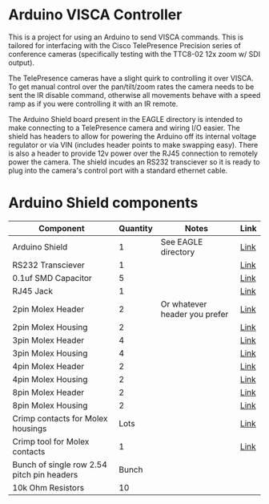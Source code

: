 # Arduino VISCA Controller

This is a project for using an Arduino to send VISCA commands.  This is tailored for interfacing with the
Cisco TelePresence Precision series of conference cameras (specifically testing with the TTC8-02 12x zoom w/ SDI output).

The TelePresence cameras have a slight quirk to controlling it over VISCA.  To get manual control over the pan/tilt/zoom
rates the camera needs to be sent the IR disable command, otherwise all movements behave with a speed ramp as if you 
were controlling it with an IR remote.

The Arduino Shield board present in the EAGLE directory is intended to make connecting to a TelePresence camera and
wiring I/O easier.  The shield has headers to allow for powering the Arduino off its internal voltage regulator or via
VIN (includes header points to make swapping easy).  There is also a header to provide 12v power over the RJ45
connection to remotely power the camera.  The shield incudes an RS232 transciever so it is ready to plug into the
camera's control port with a standard ethernet cable. 

# Arduino Shield components

|Component|Quantity|Notes|Link|
|---|---|---|---|
|Arduino Shield|1|See EAGLE directory|[Link](https://oshpark.com/shared_projects/oP5dpPBc)|
|RS232 Transciever|1| |[Link](https://www.mouser.com/ProductDetail/968-HIN202IBNZ-T/)|
|0.1uf SMD Capacitor|5| |[Link](https://www.mouser.com/ProductDetail/80-C0805C104J5R/)|
|RJ45 Jack|1| |[Link](https://www.mouser.com/ProductDetail/523-RJHSE-5381/)|
|2pin Molex Header|2|Or whatever header you prefer|[Link](https://www.mouser.com/ProductDetail/538-22-23-2021/)|
|2pin Molex Housing|2| |[Link](https://www.mouser.com/ProductDetail/538-22-01-3027/)|
|3pin Molex Header|4| |[Link](https://www.mouser.com/ProductDetail/538-22-23-2031/)|
|3pin Molex Housing|4| |[Link](https://www.mouser.com/ProductDetail/538-22-01-3037/)|
|4pin Molex Header|2| |[Link](https://www.mouser.com/ProductDetail/538-22-23-2041/)|
|4pin Molex Housing|2| |[Link](https://www.mouser.com/ProductDetail/538-22-01-3047/)|
|8pin Molex Header|2| |[Link](https://www.mouser.com/ProductDetail/538-22-23-2081/)|
|8pin Molex Housing|2| |[Link](https://www.mouser.com/ProductDetail/538-22-01-3087/)|
|Crimp contacts for Molex housings|Lots| |[Link](https://www.mouser.com/ProductDetail/538-08-51-0108-LP/)|
|Crimp tool for Molex contacts|1| |[Link](https://www.amazon.com/gp/product/B078WPT5M1/ref=ppx_yo_dt_b_search_asin_title?ie=UTF8&psc=1)|
|Bunch of single row 2.54 pitch pin headers|Bunch| | |
|10k Ohm Resistors|10| |
